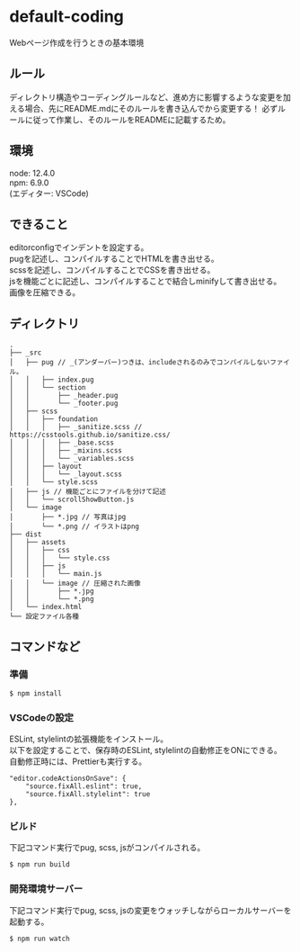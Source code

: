 # default-coding
Webページ作成を行うときの基本環境

## ルール
ディレクトリ構造やコーディングルールなど、進め方に影響するような変更を加える場合、先にREADME.mdにそのルールを書き込んでから変更する！
必ずルールに従って作業し、そのルールをREADMEに記載するため。

## 環境
node: 12.4.0  
npm: 6.9.0  
(エディター: VSCode)

## できること
editorconfigでインデントを設定する。  
pugを記述し、コンパイルすることでHTMLを書き出せる。  
scssを記述し、コンパイルすることでCSSを書き出せる。  
jsを機能ごとに記述し、コンパイルすることで結合しminifyして書き出せる。  
画像を圧縮できる。

## ディレクトリ
```
.
├── _src
│   ├── pug // _(アンダーバー)つきは、includeされるのみでコンパイルしないファイル。
│   │   ├── index.pug
│   │   └── section
│   │       ├── _header.pug
│   │       └── _footer.pug
│   ├── scss
│   │   ├── foundation
│   │   │   ├── _sanitize.scss // https://csstools.github.io/sanitize.css/
│   │   │   ├── _base.scss
│   │   │   ├── _mixins.scss
│   │   │   └── _variables.scss
│   │   ├── layout
│   │   │   └── _layout.scss
│   │   └── style.scss
│   ├── js // 機能ごとにファイルを分けて記述
│   │   └── scrollShowButton.js
│   └── image
│       ├── *.jpg // 写真はjpg
│       └── *.png // イラストはpng
├── dist
│   ├── assets
│   │   ├── css
│   │   │   └── style.css
│   │   ├── js
│   │   │   └── main.js
│   │   └── image // 圧縮された画像
│   │       ├── *.jpg
│   │       └── *.png
│   └── index.html
└── 設定ファイル各種
```

## コマンドなど
### 準備
```
$ npm install
```

### VSCodeの設定
ESLint, stylelintの拡張機能をインストール。  
以下を設定することで、保存時のESLint, stylelintの自動修正をONにできる。  
自動修正時には、Prettierも実行する。

```
"editor.codeActionsOnSave": {
    "source.fixAll.eslint": true,
    "source.fixAll.stylelint": true
},
```

### ビルド
下記コマンド実行でpug, scss, jsがコンパイルされる。
```
$ npm run build
```

### 開発環境サーバー
下記コマンド実行でpug, scss, jsの変更をウォッチしながらローカルサーバーを起動する。
```
$ npm run watch
```
